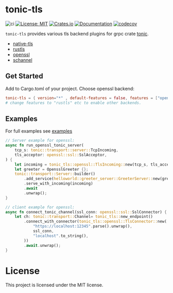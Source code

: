 # tonic-tls
![ci](https://github.com/youyuanwu/tonic-tls/actions/workflows/CI.yml/badge.svg)
[![License: MIT](https://img.shields.io/badge/License-MIT-yellow.svg)](https://raw.githubusercontent.com/youyuanwu/tonic-tls/main/LICENSE)
[![Crates.io](https://img.shields.io/crates/v/tonic-tls)](https://crates.io/crates/tonic-tls)
[![Documentation](https://docs.rs/tonic-tls/badge.svg)](https://docs.rs/tonic-tls)
[![codecov](https://codecov.io/gh/youyuanwu/tonic-tls/graph/badge.svg?token=770RTTJ6R4)](https://codecov.io/gh/youyuanwu/tonic-tls)

`tonic-tls` provides various tls backend plugins for grpc crate [tonic](https://github.com/hyperium/tonic).

* [native-tls](https://github.com/sfackler/rust-native-tls)
* [rustls](https://github.com/rustls/rustls)
* [openssl](https://github.com/sfackler/rust-openssl)
* [schannel](https://github.com/steffengy/schannel-rs)

## Get Started
Add to Cargo.toml of your project.
Choose openssl backend:
```toml
tonic-tls = { version="*" , default-features = false, features = ["openssl"] }
# change features to "rustls" etc to enable other backends.
```

## Examples
For full examples see [examples](./tonic-tls-tests/examples/)
```rs
// Server example for openssl:
async fn run_openssl_tonic_server(
    tcp_s: tonic::transport::server::TcpIncoming,
    tls_acceptor: openssl::ssl::SslAcceptor,
) {
    let incoming = tonic_tls::openssl::TlsIncoming::new(tcp_s, tls_acceptor);
    let greeter = OpensslGreeter {};
    tonic::transport::Server::builder()
        .add_service(helloworld::greeter_server::GreeterServer::new(greeter))
        .serve_with_incoming(incoming)
        .await
        .unwrap();
}
```

```rs
// client example for openssl:
async fn connect_tonic_channel(ssl_conn: openssl::ssl::SslConnector) {
    let ch: tonic::transport::Channel= tonic_tls::new_endpoint()
        .connect_with_connector(tonic_tls::openssl::TlsConnector::new(
            "https://localhost:12345".parse().unwrap(),
            ssl_conn,
            "localhost".to_string(),
        ))
        .await.unwrap();
}
```

# License
This project is licensed under the MIT license.